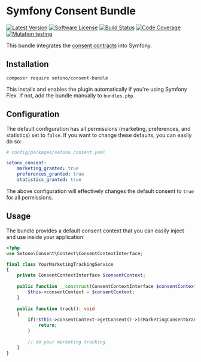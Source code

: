 # Symfony Consent Bundle

[![Latest Version][ico-version]][link-packagist]
[![Software License][ico-license]](LICENSE)
[![Build Status][ico-github-actions]][link-github-actions]
[![Code Coverage][ico-code-coverage]][link-code-coverage]
[![Mutation testing][ico-infection]][link-infection]

This bundle integrates the [consent contracts](https://github.com/Setono/consent-contracts) into Symfony.

## Installation

```shell
composer require setono/consent-bundle
```

This installs and enables the plugin automatically if you're using Symfony Flex. If not, add the bundle manually
to `bundles.php`.

## Configuration

The default configuration has all permissions (marketing, preferences, and statistics) set to `false`. If you want to
change these defaults, you can easily do so:

```yaml
# config/packages/setono_consent.yaml

setono_consent:
    marketing_granted: true
    preferences_granted: true
    statistics_granted: true
```

The above configuration will effectively changes the default consent to `true` for all permissions.

## Usage

The bundle provides a default consent context that you can easily inject and use inside your application:

```php
<?php
use Setono\Consent\Context\ConsentContextInterface;

final class YourMarketingTrackingService
{
    private ConsentContextInterface $consentContext;
    
    public function __construct(ConsentContextInterface $consentContext) {
        $this->consentContext = $consentContext;
    }
    
    public function track(): void
    {
        if(!$this->consentContext->getConsent()->isMarketingConsentGranted()) {
            return;
        }
        
        // do your marketing tracking
    }
}
```

[ico-version]: https://poser.pugx.org/setono/consent-bundle/v/stable
[ico-license]: https://poser.pugx.org/setono/consent-bundle/license
[ico-github-actions]: https://github.com/Setono/ConsentBundle/workflows/build/badge.svg
[ico-code-coverage]: https://codecov.io/gh/Setono/ConsentBundle/branch/master/graph/badge.svg
[ico-infection]: https://img.shields.io/endpoint?style=flat&url=https%3A%2F%2Fbadge-api.stryker-mutator.io%2Fgithub.com%2FSetono%2FConsentBundle%2Fmaster

[link-packagist]: https://packagist.org/packages/setono/consent-bundle
[link-github-actions]: https://github.com/Setono/ConsentBundle/actions
[link-code-coverage]: https://codecov.io/gh/Setono/ConsentBundle
[link-infection]: https://dashboard.stryker-mutator.io/reports/github.com/Setono/ConsentBundle/master
